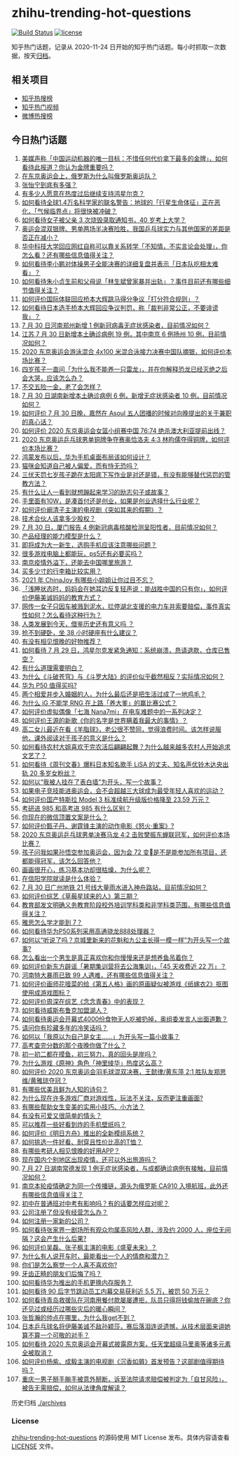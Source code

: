 # zhihu-trending-hot-questions

[![Build Status](https://github.com/justjavac/zhihu-trending-hot-questions/workflows/ci/badge.svg?branch=master)](https://github.com/justjavac/zhihu-trending-hot-questions/actions)
[![license](https://img.shields.io/github/license/justjavac/zhihu-trending-hot-questions)](https://github.com/justjavac/zhihu-trending-hot-questions/blob/master/LICENSE)

知乎热门话题，记录从 2020-11-24 日开始的知乎热门话题。每小时抓取一次数据，按天[归档](./archives)。

## 相关项目

- [知乎热搜榜](https://github.com/justjavac/zhihu-trending-top-search)
- [知乎热门视频](https://github.com/justjavac/zhihu-trending-hot-video)
- [微博热搜榜](https://github.com/justjavac/weibo-trending-hot-search)

## 今日热门话题

<!-- BEGIN -->
<!-- 最后更新时间 Sat Jul 31 2021 13:01:47 GMT+0800 (China Standard Time) -->

1. [美媒声称「中国运动机器的唯一目标：不惜任何代价拿下最多的金牌」，如何看待此报道？你认为金牌重要吗？](https://www.zhihu.com/question/476132907)
1. [在东京奥运会上，俄罗斯为什么叫俄罗斯奥运队？](https://www.zhihu.com/question/474788650)
1. [张怡宁到底有多强？](https://www.zhihu.com/question/25670519)
1. [有多少人愿意在热度过后继续支持鸿星尔克？](https://www.zhihu.com/question/475165610)
1. [如何看待全球1.4万名科学家的联名警告：地球的「行星生命体征」正在恶化，「气候临界点」将很快被冲破？](https://www.zhihu.com/question/475867319)
1. [如何看待女子被父亲 3 次烧毁录取通知书，40 岁考上大学？](https://www.zhihu.com/question/475532931)
1. [奥运会混双银牌、男单两场半决赛险胜，我国乒乓球实力与其他国家的差距是否正在减小？](https://www.zhihu.com/question/475890188)
1. [华中科技大学回应网红自称可以靠关系转学「不知情，不实言论会处理」，你怎么看？还有哪些信息值得关注？](https://www.zhihu.com/question/476070841)
1. [如何看待李小鹏对体操男子全能决赛的详细复盘并表示「日本队吃相太难看」？](https://www.zhihu.com/question/476106089)
1. [如何看待朱小贞生前和父母说「林生斌曾家暴并出轨」？事件目前还有哪些细节值得关注？](https://www.zhihu.com/question/476218791)
1. [如何评价国际体联回应桥本大辉跳马得分争议「打分符合规则」？](https://www.zhihu.com/question/475979112)
1. [如何看待日本选手桥本大辉回应争议判罚，称「裁判非常公正，不要诽谤我」？](https://www.zhihu.com/question/476259609)
1. [7 月 30 日河南郑州新增 1
   例新冠病毒无症状感染者，目前情况如何？](https://www.zhihu.com/question/476238434)
1. [江苏 7 月 30 日新增本土确诊病例 19 例，其中南京 6 例扬州 10
   例，目前情况如何？](https://www.zhihu.com/question/476234439)
1. [2020 东京奥运会游泳混合 4x100
   米混合泳接力决赛中国队摘银，如何评价本场比赛？](https://www.zhihu.com/question/476248892)
1. [四岁孩子一直问「为什么我不能养一只雷龙」，并在你解释恐龙已经灭绝之后会大哭，应该怎么办？](https://www.zhihu.com/question/473663955)
1. [不交五险一金，老了会怎样？](https://www.zhihu.com/question/383748418)
1. [7 月 30 日湖南新增本土确诊病例 6 例，新增无症状感染者 10
   例，目前情况如何？](https://www.zhihu.com/question/476244970)
1. [如何评价 7 月 30 日晚，嘉然在 Asoul
   五人团播的时候对向晚提出的关于兼职的真心话？](https://www.zhihu.com/question/476183805)
1. [如何评价 2020 东京奥运会女篮小组赛中国 76:74
   绝杀澳大利亚提前出线？](https://www.zhihu.com/question/476152355)
1. [2020 东京奥运乒乓球男单铜牌争夺赛奥恰洛夫 4:3
   林昀儒夺得铜牌，如何评价本场比赛？](https://www.zhihu.com/question/476142782)
1. [鸿蒙发布以后，华为手机桌面布局该如何设计？](https://www.zhihu.com/question/462891140)
1. [猫咪会知道自己被人偏爱，而有恃无恐吗？](https://www.zhihu.com/question/470448419)
1. [三伏天罚七岁孩子跪在太阳底下写作业是对还是错，有没有能够替代惩罚的管教方法？](https://www.zhihu.com/question/473153568)
1. [有什么让人一看到就想蹦起来学习的励志句子或故事？](https://www.zhihu.com/question/362150253)
1. [手里面有10W，是凑首付还是创业，如果是创业选择什么行业呢？](https://www.zhihu.com/question/470204344)
1. [如何评价阚清子主演的电视剧《突如其来的假期》？](https://www.zhihu.com/question/472523847)
1. [技术合伙人该拿多少股权？](https://www.zhihu.com/question/29486892)
1. [7 月 30 日，厦门报告 4
   例新冠病毒核酸检测呈阳性者，目前情况如何？](https://www.zhihu.com/question/476017097)
1. [产品经理的能力模型是什么？](https://www.zhihu.com/question/22001740)
1. [即将成为大一新生，选购手机应该注意哪些问题？](https://www.zhihu.com/question/463892618)
1. [很多游戏电脑上都能玩，ps5还有必要买吗？](https://www.zhihu.com/question/466427680)
1. [南京疫情外溢下，还能去中国哪里旅游？](https://www.zhihu.com/question/475324384)
1. [买多少寸的行李箱比较实用？](https://www.zhihu.com/question/424505611)
1. [2021 年 ChinaJoy 有哪些小姐姐让你过目不忘？](https://www.zhihu.com/question/475809233)
1. [「浅睡状态时，妈妈会在她耳边反复轻声说：能战胜中国的只有你」，如何评价伊藤美诚妈妈的教育方式？](https://www.zhihu.com/question/475596159)
1. [网传一女子只因车被溅到泥水，拦停湖北支援的电力车并索要赔偿，事件真实性如何？怎么看待这种行为？](https://www.zhihu.com/question/475409772)
1. [人类发展到今天，借鉴历史还有意义吗 ？](https://www.zhihu.com/question/398148278)
1. [抢不到硬卧，坐 38 小时硬座有什么建议？](https://www.zhihu.com/question/472241240)
1. [有没有相见恨晚的好物推荐？](https://www.zhihu.com/question/464013718)
1. [如何看待 7 月 29
   日，鸿星尔克发紧急通知：系统崩溃，恳请退款，仓库已售空？](https://www.zhihu.com/question/475821906)
1. [有什么道理需要明白？](https://www.zhihu.com/question/470154553)
1. [为什么《斗破苍穹》与《斗罗大陆》的评价似乎截然相反？实际情况如何？](https://www.zhihu.com/question/475140142)
1. [华为 P50 值得买吗?](https://www.zhihu.com/question/474183526)
1. [两个相爱并步入婚姻的人，为什么最后还是把生活过成了一地鸡毛？](https://www.zhihu.com/question/470047774)
1. [为什么 iG 不能学 RNG 在上路「养大爹」的赢比赛公式？](https://www.zhihu.com/question/473252442)
1. [如何评价虚拟偶像「七海 Nana7mi」在电车难题中的一系列决定？](https://www.zhihu.com/question/471558134)
1. [如何评价王源的新歌《你的名字是世界瞒着我最大的事情》？](https://www.zhihu.com/question/475792387)
1. [高二女儿最近在看《羊脂球》，老公很不赞同，觉得浪费时间。该怎样说服他，课外阅读对于孩子的意义是什么？](https://www.zhihu.com/question/473957238)
1. [如何看待农村大姐喜欢干完农活后翩翩起舞？为什么越来越多农村人开始追求文艺了？](https://www.zhihu.com/question/475426934)
1. [如何看待《周刊文春》爆料日本知名歌手 LiSA 的丈夫、知名声优铃木达央出轨 20
   多岁女粉丝？](https://www.zhihu.com/question/476113959)
1. [如何以“我被人挂在了表白墙”为开头，写一个故事？](https://www.zhihu.com/question/461083286)
1. [如果电子竞技能进奥运会，会不会超越三大球成为最受年轻人喜欢的运动？](https://www.zhihu.com/question/475438538)
1. [如何评价国产特斯拉 Model 3 标准续航升级版价格降至 23.59
   万元？](https://www.zhihu.com/question/476028517)
1. [考研进 985 和高考进 985 有什么区别？](https://www.zhihu.com/question/475784933)
1. [你现在的微信顶置文案是什么？](https://www.zhihu.com/question/453486513)
1. [如何评价甄子丹、谢霆锋主演的动作电影《怒火·重案》?](https://www.zhihu.com/question/392095390)
1. [2020 东京奥运乒乓球男单决赛马龙 4:2
   击败樊振东蝉联冠军，如何评价本场比赛？](https://www.zhihu.com/question/476152530)
1. [孩子问我如果孙悟空参加奥运会，因为会 72
   变是不是能参加所有项目，还都能得冠军，该怎么回答他？](https://www.zhihu.com/question/472448736)
1. [画画很开心，练习基本功却很枯燥，为什么呢？](https://www.zhihu.com/question/473190716)
1. [在信阳学院就读是什么体验？](https://www.zhihu.com/question/401648957)
1. [7 月 30 日广州地铁 21
   号线大量雨水进入神舟路站，目前情况如何？](https://www.zhihu.com/question/476073591)
1. [如何评价综艺《草莓星球来的人》第三期？](https://www.zhihu.com/question/476151929)
1. [教育部发文明确义务教育阶段校外培训学科类和非学科类范围，有哪些信息值得关注？](https://www.zhihu.com/question/476051845)
1. [雅思怎么学才能到 7？](https://www.zhihu.com/question/344010027)
1. [如何看待华为P50系列采用高通骁龙888处理器？](https://www.zhihu.com/question/472329804)
1. [如何以“听说了吗？京城里新来的花魁和九公主长得一模一样”为开头写一个故事?](https://www.zhihu.com/question/471812460)
1. [怎么看出一个男生是真正喜欢你和你慢慢来还是想养鱼吊着你？](https://www.zhihu.com/question/460638382)
1. [如何评价新东方辟谣「暑期集训营将去公海集训」，「45 天收费近 22
   万」？](https://www.zhihu.com/question/475294748)
1. [河南特大暴雨已致 99 人遇难，还有哪些信息值得关注？](https://www.zhihu.com/question/475862955)
1. [如何评价画师花噎菜的给《第五人格》画的原画疑似被游戏《纸嫁衣2》抠图使用成游戏图标？](https://www.zhihu.com/question/475046438)
1. [如何评价周深在综艺《念念青春》中的表现？](https://www.zhihu.com/question/475502155)
1. [如何看待威斯布鲁克加盟湖人？](https://www.zhihu.com/question/475980242)
1. [如何看待奥运会开幕式4000份食物无人吃被扔掉，奥组委发言人出面道歉？](https://www.zhihu.com/question/475607482)
1. [请问你有珍藏多年的冷笑话吗？](https://www.zhihu.com/question/466363335)
1. [如何以「我原以为自己是女主……」为开头写一篇小故事？](https://www.zhihu.com/question/465978427)
1. [高考查完分数的那个夜晚你做了什么？](https://www.zhihu.com/question/307719606)
1. [初一初二都在摸鱼，初三努力，真的回头是岸吗？](https://www.zhihu.com/question/475370563)
1. [为什么游戏《原神》角色「神里绫华」热度这么高？](https://www.zhihu.com/question/472606680)
1. [如何评价 2020 东京奥运会羽毛球混双决赛，王懿律/黄东萍 2:1
   胜队友郑思维/黄雅琼夺冠？](https://www.zhihu.com/question/476077693)
1. [有哪些优美且鲜为人知的诗句？](https://www.zhihu.com/question/64987834)
1. [为什么现在许多游戏厂商对游戏性，玩法不关注，反而更注重画面?](https://www.zhihu.com/question/473933555)
1. [有哪些帮助女生变美的实用小技巧、小方法？](https://www.zhihu.com/question/267064323)
1. [有没有可爱又很简单的情头？](https://www.zhihu.com/question/394251056)
1. [可以推荐一些好看到炸的手机壁纸吗？](https://www.zhihu.com/question/382946508)
1. [如何评价《明日方舟》推出的全新模组系统？](https://www.zhihu.com/question/476086440)
1. [如何挑选一件好看、耐穿且性价比高的T恤？](https://www.zhihu.com/question/404173699)
1. [有哪些考研人相见恨晚的好用APP？](https://www.zhihu.com/question/318730775)
1. [现在国内个别地区出现疫情，还可以外出旅游吗？](https://www.zhihu.com/question/475407595)
1. [7 月 27 日湖南常德发现 1
   例无症状感染者，与成都确诊病例有接触，目前情况如何？](https://www.zhihu.com/question/475543396)
1. [南京本轮疫情确定为同一个传播链，源头为俄罗斯 CA910
   入境航班，此外还有哪些信息值得关注？](https://www.zhihu.com/question/476026841)
1. [初中在普通班对中考有影响吗？有的话要怎样应对呢？](https://www.zhihu.com/question/473956533)
1. [公司注册了但没有经营怎么办？](https://www.zhihu.com/question/472560796)
1. [如何注册一家新的公司？](https://www.zhihu.com/question/469146889)
1. [如何看待张家界一剧场所有观众均属高风险人群，涉及约 2000
   人，座位无间隔？这会产生什么后果?](https://www.zhihu.com/question/475630365)
1. [如何评价吴磊、张子枫主演的电影《盛夏未来》？](https://www.zhihu.com/question/465317584)
1. [为什么有人说开车时，最能看出一个人的情商和潜力？](https://www.zhihu.com/question/465346552)
1. [你们是怎么察觉一个人喜不喜欢你?](https://www.zhihu.com/question/472856571)
1. [牙齿正畸的朋友们后悔了吗？](https://www.zhihu.com/question/308980503)
1. [如何看待华为推出的手机更换内存服务？](https://www.zhihu.com/question/475979368)
1. [如何看待 90 后字节跳动员工内幕交易获利近 5.5 万，被罚 50
   万元？](https://www.zhihu.com/question/475601703)
1. [如何看待青岛救援队在河南用餐付款屡屡遭拒，队员只得将钱偷放在碗底？你还见过或经历过哪些灾后的暖心瞬间？](https://www.zhihu.com/question/475498737)
1. [张哲瀚的帅点在哪里，为什么我get不到？](https://www.zhihu.com/question/475492863)
1. [日本乒乓球名将伊藤美诚不敌孙颖莎，赛后落泪连说遗憾，从技术层面来讲她算不算一个可敬的对手？](https://www.zhihu.com/question/475817128)
1. [如何看待 2020
   东京奥运会开幕式披露原方案，任天堂超级马里奥等诸多元素全被取消？](https://www.zhihu.com/question/475757800)
1. [如何评价杨紫、成毅主演的电视剧《沉香如屑》首发预告？这部剧值得期待吗？](https://www.zhihu.com/question/476036267)
1. [重庆一男子掰手腕手被意外掰断，诉至法院请求赔偿被判定为「自甘风险」，被告无需赔偿，如何从法律角度解读？](https://www.zhihu.com/question/475595170)

<!-- END -->

历史归档 [./archives](./archives)

### License

[zhihu-trending-hot-questions](https://github.com/justjavac/zhihu-trending-hot-questions)
的源码使用 MIT License 发布。具体内容请查看 [LICENSE](./LICENSE) 文件。
